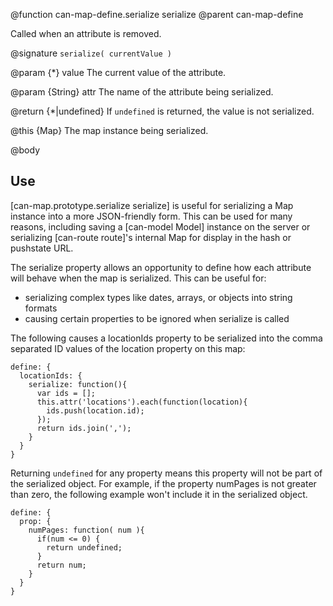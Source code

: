 @function can-map-define.serialize serialize
@parent can-map-define

Called when an attribute is removed.

@signature `serialize( currentValue )`

@param {*} value The current value of the attribute. 

@param {String} attr The name of the attribute being serialized.

@return {*|undefined} If `undefined` is returned, the value is not serialized.

@this {Map} The map instance being serialized.

@body 

## Use

[can-map.prototype.serialize serialize] is useful for serializing a Map instance into 
a more JSON-friendly form.  This can be used for many reasons, including saving a 
[can-model Model] instance on the server or serializing [can-route route]'s internal 
Map for display in the hash or pushstate URL.

The serialize property allows an opportunity to define how 
each attribute will behave when the map is serialized.  This can be useful for:

- serializing complex types like dates, arrays, or objects into string formats
- causing certain properties to be ignored when serialize is called

The following causes a locationIds property to be serialized into 
the comma separated ID values of the location property on this map:

    define: {
      locationIds: {
        serialize: function(){
		  var ids = [];
		  this.attr('locations').each(function(location){
		    ids.push(location.id);
		  });
		  return ids.join(',');
        }
      }
    }

Returning `undefined` for any property means this property will not be part of the serialized 
object.  For example, if the property numPages is not greater than zero, the following example 
won't include it in the serialized object.

    define: {
      prop: {
        numPages: function( num ){
          if(num <= 0) {
          	return undefined;
          }
          return num;
        }
      }
    }
